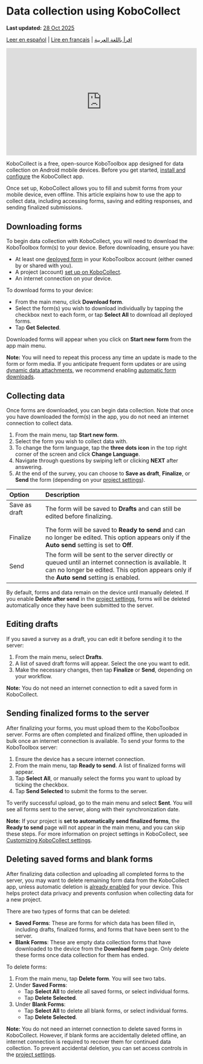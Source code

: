 # Data collection using KoboCollect
**Last updated:** <a href="https://github.com/kobotoolbox/docs/blob/01270a828ec846731411368326ba58114adda98e/source/data_collection_kobocollect.md" class="reference">28 Oct 2025</a>

<a href="es/data_collection_kobocollect.html">Leer en español</a> | <a href="fr/data_collection_kobocollect.html">Lire en français</a> | <a href="ar/data_collection_kobocollect.html">اقرأ باللغة العربية</a>

<iframe src="https://www.youtube.com/embed/IEm61fpLoz4?si=TdlWhcVt0OxETlxl" style="width: 100%; aspect-ratio: 16 / 9; height: auto; border: 0;" title="YouTube video player" frameborder="0" allow="accelerometer; autoplay; clipboard-write; encrypted-media; gyroscope; picture-in-picture; web-share" allowfullscreen></iframe>

KoboCollect is a free, open-source KoboToolbox app designed for data collection on Android mobile devices. Before you get started, [install and configure](https://support.kobotoolbox.org/kobocollect_on_android_latest.html) the KoboCollect app. 

Once set up, KoboCollect allows you to fill and submit forms from your mobile device, even offline. This article explains how to use the app to collect data, including accessing forms, saving and editing responses, and sending finalized submissions.

## Downloading forms

To begin data collection with KoboCollect, you will need to download the KoboToolbox form(s) to your device. Before downloading, ensure you have:

- At least one [deployed form](https://support.kobotoolbox.org/deploy_form_new_project.html) in your KoboToolbox account (either owned by or shared with you).
- A project (account) [set up on KoboCollect](https://support.kobotoolbox.org/kobocollect_on_android_latest.html).
- An internet connection on your device.
  
To download forms to your device:
- From the main menu, click **Download form**.
- Select the form(s) you wish to download individually by tapping the checkbox next to each form, or tap **Select All** to download all deployed forms.
- Tap **Get Selected**.

Downloaded forms will appear when you click on **Start new form** from the app main menu.

<p class="note">
  <strong>Note:</strong> You will need to repeat this process any time an update is made to the form or form media. If you anticipate frequent form updates or are using <a href="https://support.kobotoolbox.org/dynamic_data_attachment.html">dynamic data attachments</a>, we recommend enabling <a href="https://support.kobotoolbox.org/kobocollect_settings.html#form-management-settings">automatic form downloads</a>. 
</p>

## Collecting data

Once forms are downloaded, you can begin data collection. Note that once you have downloaded the form(s) in the app, you do not need an internet connection to collect data. 

1. From the main menu, tap **Start new form**.
2. Select the form you wish to collect data with.
3. To change the form language, tap the <i class="k-icon-more"></i> **three dots icon** in the top right corner of the screen and click **Change Language**.
4. Navigate through questions by swiping left or clicking **NEXT** after answering.
5. At the end of the survey, you can choose to **Save as draft**, **Finalize**, or **Send** the form (depending on your [project settings](https://support.kobotoolbox.org/kobocollect_settings.html#form-management-settings)).

| **Option** | **Description**                                |
| :----------------- | :--------------------------------------------- |
| Save as draft  &emsp;&emsp;&emsp;        | The form will be saved to **Drafts** and can still be edited before finalizing. |
| Finalize      | The form will be saved to **Ready to send** and can no longer be edited. This option appears only if the **Auto send** setting is set to **Off**.                                  |
| Send           | The form will be sent to the server directly or queued until an internet connection is available. It can no longer be edited. This option appears only if the **Auto send** setting is enabled.            |

By default, forms and data remain on the device until manually deleted. If you enable **Delete after send** in the [project settings](https://support.kobotoolbox.org/kobocollect_settings.html#form-management-settings), forms will be deleted automatically once they have been submitted to the server.

## Editing drafts

If you saved a survey as a draft, you can edit it before sending it to the server:

1. From the main menu, select **Drafts**.
2. A list of saved draft forms will appear. Select the one you want to edit.
3. Make the necessary changes, then tap **Finalize** or **Send**, depending on your workflow.

<p class="note">
  <strong>Note:</strong> You do not need an internet connection to edit a saved form in KoboCollect.
</p>

## Sending finalized forms to the server

After finalizing your forms, you must upload them to the KoboToolbox server. Forms are often completed and finalized offline, then uploaded in bulk once an internet connection is available. To send your forms to the KoboToolbox server:

1. Ensure the device has a secure internet connection.
2. From the main menu, tap **Ready to send**. A list of finalized forms will appear.
3. Tap **Select All**, or manually select the forms you want to upload by ticking the checkbox.
4. Tap **Send Selected** to submit the forms to the server.

To verify successful upload, go to the main menu and select **Sent**. You will see all forms sent to the server, along with their synchronization date.

<p class="note">
  <strong>Note:</strong> If your project is <strong>set to automatically send finalized forms</strong>, the <strong>Ready to send</strong> page will not appear in the main menu, and you can skip these steps. For more information on project settings in KoboCollect, see <a href="https://support.kobotoolbox.org/kobocollect_settings.html">Customizing KoboCollect settings</a>.
</p>

## Deleting saved forms and blank forms

After finalizing data collection and uploading all completed forms to the server, you may want to delete remaining form data from the KoboCollect app, unless automatic deletion is [already enabled](https://support.kobotoolbox.org/kobocollect_settings.html#form-management-settings) for your device. This helps protect data privacy and prevents confusion when collecting data for a new project.

There are two types of forms that can be deleted:

- **Saved Forms**: These are forms for which data has been filled in, including drafts, finalized forms, and forms that have been sent to the server.
- **Blank Forms**: These are empty data collection forms that have downloaded to the device from the **Download form** page. Only delete these forms once data collection for them has ended.
  
To delete forms:
1. From the main menu, tap **Delete form**. You will see two tabs.
2. Under **Saved Forms**:
    - Tap **Select All** to delete all saved forms, or select individual forms.
    - Tap **Delete Selected**.
3. Under **Blank Forms**:
    - Tap **Select All** to delete all blank forms, or select individual forms.
    - Tap **Delete Selected**.

<p class="note">
  <strong>Note:</strong> You do not need an internet connection to delete saved forms in KoboCollect. However, if blank forms are accidentally deleted offline, an internet connection is required to recover them for continued data collection. To prevent accidental deletion, you can set access controls in the <a href="https://support.kobotoolbox.org/kobocollect_settings.html#access-control">project settings</a>.
</p>


